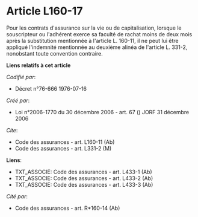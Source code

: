 # Article L160-17

Pour les contrats d'assurance sur la vie ou de capitalisation, lorsque le souscripteur ou l'adhérent exerce sa faculté de
rachat moins de deux mois après la substitution mentionnée à l'article L. 160-11, il ne peut lui être appliqué l'indemnité
mentionnée au deuxième alinéa de l'article L. 331-2, nonobstant toute convention contraire.

**Liens relatifs à cet article**

_Codifié par_:

  - Décret n°76-666 1976-07-16

_Créé par_:

  - Loi n°2006-1770 du 30 décembre 2006 - art. 67 () JORF 31 décembre 2006

_Cite_:

  - Code des assurances - art. L160-11 (Ab)
  - Code des assurances - art. L331-2 (M)

**Liens**:

  - TXT_ASSOCIE: Code des assurances - art. L433-1 (Ab)
  - TXT_ASSOCIE: Code des assurances - art. L433-2 (Ab)
  - TXT_ASSOCIE: Code des assurances - art. L433-3 (Ab)

_Cité par_:

  - Code des assurances - art. R*160-14 (Ab)
